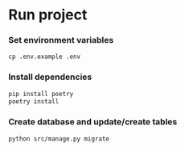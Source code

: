 # Run project

### Set environment variables
`cp .env.example .env`

### Install dependencies
```bash
pip install poetry
poetry install
```

### Create database and update/create tables
`python src/manage.py migrate`
